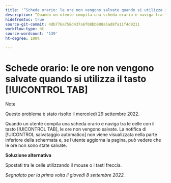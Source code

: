 ```yaml
---
title: '“Schede orario: le ore non vengono salvate quando si utilizza il tasto TAB”'
description: “Quando un utente compila una scheda orario e naviga tra le celle con il tasto TAB, le ore non vengono salvate. La notifica di salvataggio automatico non viene visualizzata nella parte inferiore della schermata e, se l’utente aggiorna la pagina, può vedere che le ore non sono state salvate.”
hidefromtoc: true
source-git-commit: 4db776a758d437a6f08bb088a5ad8fa11f4d8211
workflow-type: ht
source-wordcount: '139'
ht-degree: 100%

---
```



# Schede orario: le ore non vengono salvate quando si utilizza il tasto [!UICONTROL TAB]

>[!NOTE]
>
>Questo problema è stato risolto il mercoledì 29 settembre 2022.

Quando un utente compila una scheda orario e naviga tra le celle con il tasto [!UICONTROL TAB], le ore non vengono salvate. La notifica di [!UICONTROL salvataggio automatico] non viene visualizzata nella parte inferiore della schermata e, se l’utente aggiorna la pagina, può vedere che le ore non sono state salvate.

**Soluzione alternativa**

Spostati tra le celle utilizzando il mouse o i tasti freccia.

_Segnalato per la prima volta il giovedì 8 settembre 2022._


